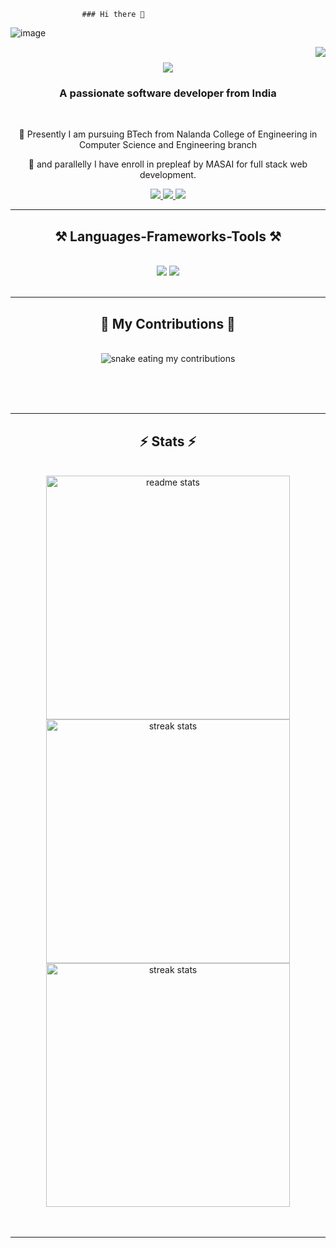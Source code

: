                    ### Hi there 👋
<p align="center">
 
![image](https://user-images.githubusercontent.com/61057666/169029838-74df663d-2e62-4d77-bdff-b43f7d63f00f.png)

</p>
<img align="right" src="https://visitor-badge.laobi.icu/badge?page_id=Nitishkumar8521.Nitishkumar8521" />
<h1 align="center">
    <img src="https://readme-typing-svg.herokuapp.com/?font=Righteous&size=35&center=true&vCenter=true&width=500&height=70&duration=4000&lines=Hi+There!+👋;+I'm+Nitish+kumar+singh!;" />
</h1>
<h3 align="center">A passionate software developer from India</h3>
<br/>

<div align="center">

 

 🌱 Presently I am pursuing BTech from Nalanda College of Engineering in Computer Science and Engineering  branch 
 
 🌱 and parallelly I have enroll in prepleaf by MASAI for full stack web development.

 </div>
 
<div align="center"> 
  <a href="mailto:nkk7367095@gmail.com">
    <img src="https://img.shields.io/badge/Gmail-333333?style=for-the-badge&logo=gmail&logoColor=red" />
  </a>
  <a href="https://www.linkedin.com/in/nitish-kumar-singh-845072240/" target="_blank">
    <img src="https://img.shields.io/badge/LinkedIn-0077B5?style=for-the-badge&logo=linkedin&logoColor=white" target="_blank" />
  </a>
  <a href="https://salesp07.github.io" target="_blank">
     <img src="https://img.shields.io/badge/Portfolio-FF5722?style=for-the-badge&logo=todoist&logoColor=white" target="_blank" /> <!-- sqlite, safari, google-chrome are other good icon options -->
  </a>
</div>
 <hr/>
 
<h2 align="center">⚒️ Languages-Frameworks-Tools ⚒️</h2>
<br/>
<div align="center">
    <img src="https://skillicons.dev/icons?i=react,html,css,vscode,github,git" />
    <img src="https://skillicons.dev/icons?i=nodejs,javascript,c,postman,java" /><br>
</div>
<br/>
<hr/>
<div align="center">
  <h2>🐍 My Contributions 🐍</h2>
  <br>
  <img alt="snake eating my contributions" src="https://raw.githubusercontent.com/Nitishkumar8521/Nitishkumar8521/output/github-contribution-grid-snake.svg" />
  
  <br/><br/><br/>
</div>
<hr/>
<h2 align="center">⚡ Stats ⚡</h2>
<br>
<div align=center>
  <img width=390 src="https://github-readme-stats.vercel.app/api/top-langs/?username=Nitishkumar8521&layout=compact&theme=dark"?username=Nitishkumar8521&count_private=true&show_icons=true&theme=react&rank_icon=github&border_radius=10" alt="readme stats" />
 <img width=390 src="https://github-readme-streak-stats-salesp07.vercel.app/?user=Nitishkumar8521&count_private=true&theme=react&border_radius=10" alt="streak stats"/>
  
  <img width=390 src="https://github-readme-stats.vercel.app/api?username=Nitishkumar8521&&show_icons=true&theme=dark" alt="streak stats"/>

  
  <br/>
 
</div>
<br/><br/>
<hr/>
<br/>


